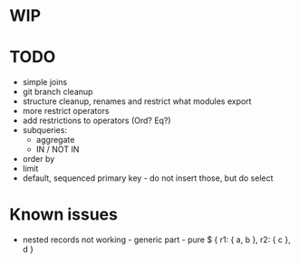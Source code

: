 # WIP

# TODO

- simple joins
- git branch cleanup
- structure cleanup, renames and restrict what modules export
- more restrict operators
- add restrictions to operators (Ord? Eq?)
- subqueries:
  - aggregate
  - IN / NOT IN
- order by
- limit
- default, sequenced primary key - do not insert those, but do select

# Known issues
- nested records not working - generic part - pure $ { r1: { a, b }, r2: { c }, d }
